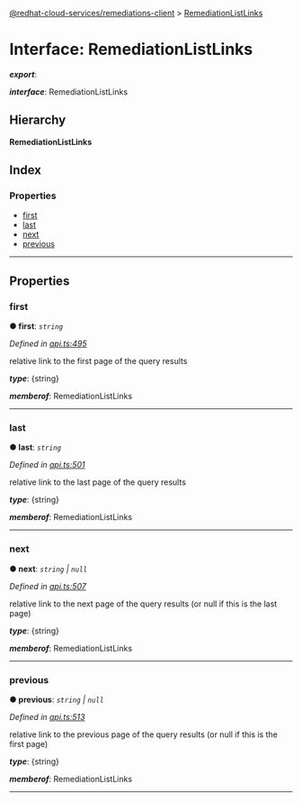 [@redhat-cloud-services/remediations-client](../README.md) > [RemediationListLinks](../interfaces/remediationlistlinks.md)

# Interface: RemediationListLinks

*__export__*: 

*__interface__*: RemediationListLinks

## Hierarchy

**RemediationListLinks**

## Index

### Properties

* [first](remediationlistlinks.md#first)
* [last](remediationlistlinks.md#last)
* [next](remediationlistlinks.md#next)
* [previous](remediationlistlinks.md#previous)

---

## Properties

<a id="first"></a>

###  first

**● first**: *`string`*

*Defined in [api.ts:495](https://github.com/karelhala/javascript-clients/blob/master/packages/remediations/api.ts#L495)*

relative link to the first page of the query results

*__type__*: {string}

*__memberof__*: RemediationListLinks

___
<a id="last"></a>

###  last

**● last**: *`string`*

*Defined in [api.ts:501](https://github.com/karelhala/javascript-clients/blob/master/packages/remediations/api.ts#L501)*

relative link to the last page of the query results

*__type__*: {string}

*__memberof__*: RemediationListLinks

___
<a id="next"></a>

###  next

**● next**: *`string` \| `null`*

*Defined in [api.ts:507](https://github.com/karelhala/javascript-clients/blob/master/packages/remediations/api.ts#L507)*

relative link to the next page of the query results (or null if this is the last page)

*__type__*: {string}

*__memberof__*: RemediationListLinks

___
<a id="previous"></a>

###  previous

**● previous**: *`string` \| `null`*

*Defined in [api.ts:513](https://github.com/karelhala/javascript-clients/blob/master/packages/remediations/api.ts#L513)*

relative link to the previous page of the query results (or null if this is the first page)

*__type__*: {string}

*__memberof__*: RemediationListLinks

___

